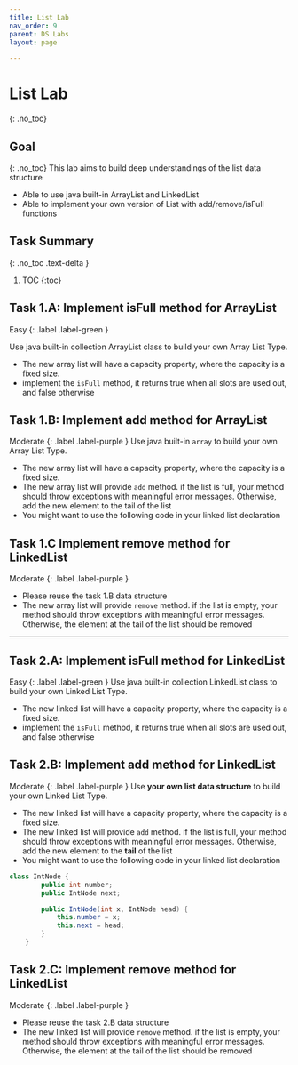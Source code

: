 ```yaml
---
title: List Lab
nav_order: 9
parent: DS Labs
layout: page

---
```

# List Lab
{: .no_toc}


## Goal
{: .no_toc}
This lab aims to build deep understandings of the list data structure
* Able to use java built-in ArrayList and LinkedList
* Able to implement your own version of List with add/remove/isFull functions

## Task Summary
{: .no_toc .text-delta }
1. TOC
{:toc}

## Task 1.A: Implement **isFull** method for ArrayList
Easy
{: .label .label-green }

Use java built-in collection ArrayList class to build your own Array List Type. 
- The new array list will have a capacity property, where the capacity is a fixed size.
- implement the ```isFull``` method, it returns true when all slots are used out, and false otherwise

## Task 1.B: Implement **add** method for ArrayList
Moderate
{: .label .label-purple }
Use java built-in ```array``` to build your own Array List Type.
- The new array list will have a capacity property, where the capacity is a fixed size.
- The new array list will provide  ```add``` method. if the list is full, your method should throw exceptions with 
meaningful error messages. Otherwise, add the new element to the tail of the list
- You might want to use the following code in your linked list declaration

## Task 1.C Implement **remove** method for LinkedList
Moderate
{: .label .label-purple }
- Please reuse the task 1.B data structure
- The new array list will provide  ```remove``` method. if the list is empty, your method should throw exceptions with
  meaningful error messages. Otherwise, the element at the tail of the list should be removed

---

## Task 2.A: Implement **isFull** method for LinkedList
Easy
{: .label .label-green }
Use java built-in collection LinkedList class to build your own Linked List Type.
- The new linked list will have a capacity property, where the capacity is a fixed size.
- implement the ```isFull``` method, it returns true when all slots are used out, and false otherwise

## Task 2.B: Implement **add** method for LinkedList
Moderate
{: .label .label-purple }
Use **your own list data structure** to build your own Linked List Type.
- The new linked list will have a capacity property, where the capacity is a fixed size.
- The new linked list will provide  ```add``` method. if the list is full, your method should throw exceptions with
  meaningful error messages. Otherwise, add the new element to the **tail** of the list
- You might want to use the following code in your linked list declaration
```java
class IntNode {
        public int number;
        public IntNode next;

        public IntNode(int x, IntNode head) {
            this.number = x;
            this.next = head;
        }
    }
```

## Task 2.C: Implement **remove** method for LinkedList
Moderate
{: .label .label-purple }
- Please reuse the task 2.B data structure
- The new linked list will provide  ```remove``` method. if the list is empty, your method should throw exceptions with
  meaningful error messages. Otherwise, the element at the tail of the list should be removed


